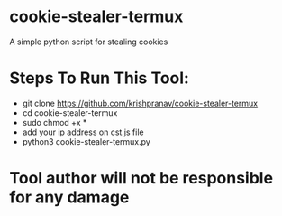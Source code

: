 # cookie-stealer-termux
A simple python script for stealing cookies 

# Steps To Run This Tool:
- git clone https://github.com/krishpranav/cookie-stealer-termux
- cd cookie-stealer-termux
- sudo chmod +x *
- add your ip address on cst.js file
- python3 cookie-stealer-termux.py

# Tool author will not be responsible for any damage